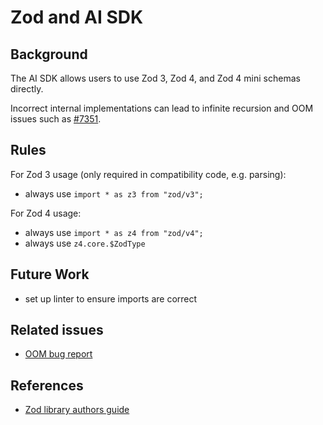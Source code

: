 # Zod and AI SDK

## Background

The AI SDK allows users to use Zod 3, Zod 4, and Zod 4 mini schemas directly.

Incorrect internal implementations can lead to infinite recursion and OOM issues such as [#7351](https://github.com/vercel/ai/issues/7351).

## Rules

For Zod 3 usage (only required in compatibility code, e.g. parsing):

- always use `import * as z3 from "zod/v3";`

For Zod 4 usage:

- always use `import * as z4 from "zod/v4";`
- always use `z4.core.$ZodType`

## Future Work

- set up linter to ensure imports are correct

## Related issues

- [OOM bug report](https://github.com/vercel/ai/issues/7351)

## References

- [Zod library authors guide](https://zod.dev/library-authors)
